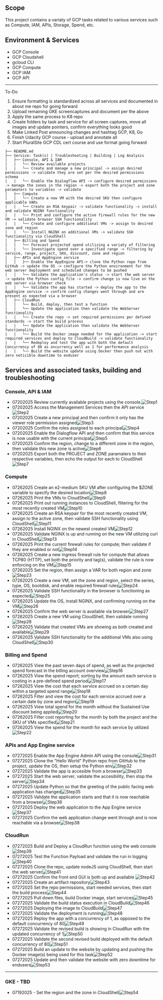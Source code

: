 ## Scope
This project contains a variaty of GCP tasks related to various services such as Compute, IAM, APIs, Storage, Spend, etc.

## Environment & Services
- GCP Console
- GCP Cloudshell 
- gcloud CLI
- GCP Compute
- GCP IAM
- GCP API

*******************************************************************************************************************
To-Do
1. Ensure formatting is standardized across all services and documented in about me repo for going forward
2. Upload remaining GKE screencaptures and document per the above
3. Apply the same process to K8 repo
4. Create folders by task and service for all screen captures, move all images and update pointers, confirm everything looks good
5. Make Linked Post announcing changes and hashtag GCP, K8, Go
6. Finish Udacity GCP course - upload and annotate all
7. Start PluralSite GCP CDL cert course and use format going forward

```
├── README.md
├── Service: Task(s) | Troubleshooting | Building | Log Analysis
│   ├── Console, API & IAM
|   |   └── Review available projects
|   |   └── Create and manage a new principal -> assign desired permissions -> validate they are set per the desired permissions schema
|   |   └── Enable the Dialogflow API -> configure desired permissions -> manage the zones in the region -> export both the project and zone paramaters to variables -> validate
│   ├── Compute
|   |   └── Create a new VM with the desired SKU then configure applicable VARs
|   |   └── Create an RSA keypair -> validate functionality -> install and validate NGINX functionality
|   |   └── Print and configure the active firewall rules for the new VM -> validate browser SSH functionality 
|   |   └── Create and configure additional VMs -> assign to desired zone and region 
|   |   └── Install NGINX on additional VMs -> validate SSH functionality via CloudShell
│   ├── Billing and Spend
|   |   └── Forecast projected spend utilizing a variaty of filtering 
|   |   └── Investigate spend over a specified range -> filtering by service, range, project, SKU, discount, zone and region 
│   ├── APIs and AppEngine service 
│   │   ├── Enable the AppEngine API-> clone the Python repo from GitHub -> update the OS -> configure the Python environment for the web server deployment and scheduled changes to be pushed 
│   │   └── Validate the application's status -> start the web server -> update the Python config file -> confirm change is now live on the web server via browser check
|   |   └── Validate the app has started -> deploy the app to the AppEngine service -> confirm config changes went through and are present as expected via a browser
│   ├── CloudRun
│   │   └── Build, deploy, then test a function
|   |   └── Update the application then validate the WebServer functionality 
|   |   └── Create the repo -> set required permissions per defined standards -> start the build process 
|   |   └── Update the application then validate the WebServer functionality 
|   |   └── Build the Docker image needed for the application -> start required services and deploy to CloudBuild -> validate functionality
|   |   └── Redeploy and test the app with both the default Concurrency of 80 as oncurrency well as 1 for performance analysis 
|   |   └── Build the website update using Docker then push out with zero noticible downtime to enduser
```

## Services and associated tasks, building and troubleshooting

### Console, API & IAM
- 07202025 Review currently available projects using the console.![Step1](images/step1.png)
- 07202025 Access the Management Services then the API service![Step2](images/step2.png)
- 07202025 Create a new principal and then confirm it only has the viewer role permission assigned![Step3](images/step3.png)
- 07202025 Confirm the roles assigned to each principal![Step4](images/step4.png)
- 07202025 Enable the Dialogflow API and then confirm that this service is now usable with the current principal![Step5](images/step5.png)
- 07202025 Confirm the region, change to a different zone in the region, then validate this new zone is active![Step6](images/step6.png)
- 07202025 Export both the PROJECT and ZONE paramaters to their respective variables, then echo the output for each to CloudShell![Step7](images/step7.png)

### Compute
- 07262025 Create an e2-medium SKU VM after configuring the $ZONE variable to specify the desired location![Step8](images/step8.png)
- 07262025 Print the VMs to CloudShell![Step9](images/step9.png)
- 07262025 Print out running instances to CloudShell, filtering for the most recently created VM![Step10](images/step10.png)
- 07262025 Create an RSA keypair for the most recently created VM, assign to the active zone, then validate SSH functionality using CloudShell![Step11](images/step11.png)
- 07262025 Install NGINX on the newest created VM![Step12](images/step12.png)
- 07262025 Validate NGINX is up and running on the new VM utilizing curl in CloudShell![Step13](images/step13.png)
- 07262025 Print the current firewall rules for compute; then validate if they are enabled or not![Step14](images/step14.png)
- 07262025 Create a new ingress firewall rule for compute that allows TCP80 (HTTP), set both the priority and tag(s), validate the rule is now enforcing on the VM![Step15](images/step15.png)
- 07262025 Set the region, then assign a VAR for both region and zone![Step23](images/step23.png)
- 07262025 Create a new VM, set the zone and region, select the series, type, OS, bootdisk, and enable required firewall rules![Step24](images/step24.png)
- 07262025 Validate SSH functionality in the browser is functioning as expected![Step25](images/step25.png)
- 07262025 Update the OS, install NGINX, and confirming running on the VM![Step26](images/step26.png)
- 07262025 Confirm the web server is available via browser![Step27](images/step27.png)
- 07262025 Create a new VM using CloudShell, then validate running![Step28](images/step28.png)
- 07262025 Validate that created VMs are showing as both created and available![Step29](images/step29.png)
- 07262025 Validate SSH functionality for the additional VMs also using CloudShell![Step30](images/step30.png)

### Billing and Spend
- 07262025 View the past seven days of spend, as well as the projected spend forecast in the billing account overview![Step16](images/step16.png)
- 07262025 View the spend report; sorting by the amount each service is costing in a pre-defined spend period![Step17](images/step17.png)
- 07262025 View the cost that each service accrued on a certain day within a targeted spend range![Step18](images/step18.png)
- 07262025 Filter and view the cost for each service accrued over a certain date by zone and region![Step19](images/step19.png)
- 07262025 View total spend for the month without the Sustained Use discount being applied![Step20](images/step20.png)
- 07262025 Filter cost reporting for the month by both the project and the SKU of VMs specified![Step21](images/step21.png)
- 07262025 View the spend for the month for each service by utilized![Step22](images/step22.png)

### APIs and App Engine service
- 07272025 Enable the App Engine Admin API using the console![Step31](images/step31.png)
- 07272025 Clone the "Hello World" Python repo from GitHub to the project, update the OS, then setup the Python env![Step32](images/step32.png)
- 07272025 Validate the app is accesible from a browser![Step33](images/step33.png)
- 07272025 Start the web server, validate the accesibility, then stop the server![Step34](images/step34.png)
- 07272025 Update Python so that the greeting of the public facing web application has changed![Step35](images/step35.png)
- 07272025 Validate the application starts and that it is now reachable from a browser![Step36](images/step36.png)
- 07272025 Deploy the web application to the App Engine service![Step37](images/step37.png)
- 07272025 Confirm the web application change went through and is now reachable via a browser![Step38](images/step38.png)

### CloudRun
- 07272025 Build and Deploy a CloudRun function using the web console![Step39](images/step39.png)
- 07272025 Test the Function Payload and validate the run in logging![Step40](images/step40.png)
- 07272025 Clone the repo, update nodeJS using CloudShell, then start the web server![Step41](images/step41.png)
- 07272025 Confirm the front end GUI is both up and available ![Step42](images/step42.png)
- 07272025 Create an artifact repository![Step43](images/step43.png)
- 07272025 Set the repo permissions, start needed services, then start the build process![Step44](images/step44.png)
- 07272025 Pull down files, build Docker image, start services![Step45](images/step45.png)
- 07272025 Validate the build status execution in CloudBuild![Step46](images/step46.png)
- 07272025 Deploying the image to CloudBuild![Step47](images/step47.png)
- 07272025 Validate the deployment is running![Step48](images/step48.png)
- 07272025 Reploy the app with a concurrency of 1, as opposed to the default concurrency of 80![Step49](images/step49.png)
- 07272025 Validate the revised build is showing in CloudRun with the updated concurrency of 1![Step50](images/step50.png)
- 07272025 Validate the second revised build deployed with the default concurrency of 80![Step51](images/step51.png)
- 07272025 Build an update to the website by updating and pushing the Docker image(s) being used for this task![Step52](images/step52.png)
- 07272025 Update and then validate the website with zero downtime for endusers![Step53](images/step53.png)

********************************************************************************

### GKE - TBD 
- 07192025 - Set the region and the zone in CloudShell![Step54](images/step54.png)
